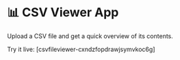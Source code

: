 # 📊 CSV Viewer App

Upload a CSV file and get a quick overview of its contents.

Try it live: [csvfileviewer-cxndzfopdrawjsymvkoc6g]
